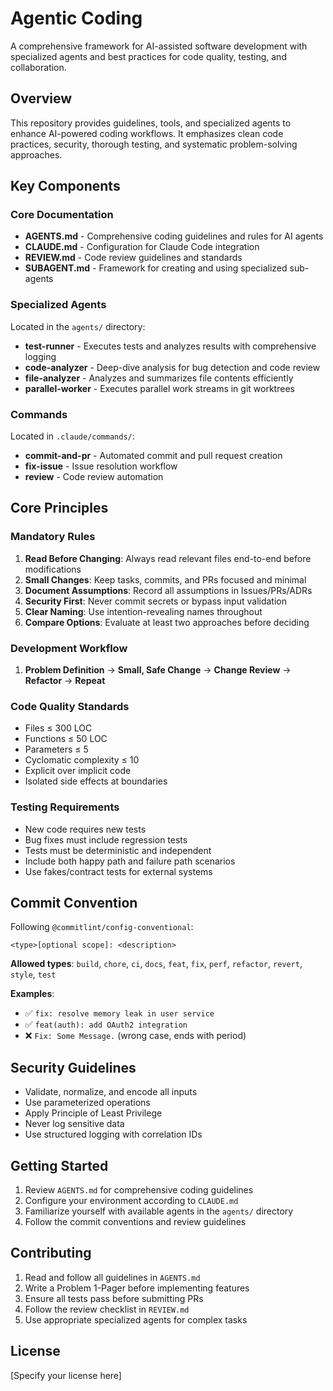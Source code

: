 # Agentic Coding

A comprehensive framework for AI-assisted software development with specialized agents and best practices for code quality, testing, and collaboration.

## Overview

This repository provides guidelines, tools, and specialized agents to enhance AI-powered coding workflows. It emphasizes clean code practices, security, thorough testing, and systematic problem-solving approaches.

## Key Components

### Core Documentation

- **AGENTS.md** - Comprehensive coding guidelines and rules for AI agents
- **CLAUDE.md** - Configuration for Claude Code integration
- **REVIEW.md** - Code review guidelines and standards
- **SUBAGENT.md** - Framework for creating and using specialized sub-agents

### Specialized Agents

Located in the `agents/` directory:

- **test-runner** - Executes tests and analyzes results with comprehensive logging
- **code-analyzer** - Deep-dive analysis for bug detection and code review
- **file-analyzer** - Analyzes and summarizes file contents efficiently
- **parallel-worker** - Executes parallel work streams in git worktrees

### Commands

Located in `.claude/commands/`:

- **commit-and-pr** - Automated commit and pull request creation
- **fix-issue** - Issue resolution workflow
- **review** - Code review automation

## Core Principles

### Mandatory Rules

1. **Read Before Changing**: Always read relevant files end-to-end before modifications
2. **Small Changes**: Keep tasks, commits, and PRs focused and minimal
3. **Document Assumptions**: Record all assumptions in Issues/PRs/ADRs
4. **Security First**: Never commit secrets or bypass input validation
5. **Clear Naming**: Use intention-revealing names throughout
6. **Compare Options**: Evaluate at least two approaches before deciding

### Development Workflow

1. **Problem Definition** → **Small, Safe Change** → **Change Review** → **Refactor** → **Repeat**

### Code Quality Standards

- Files ≤ 300 LOC
- Functions ≤ 50 LOC
- Parameters ≤ 5
- Cyclomatic complexity ≤ 10
- Explicit over implicit code
- Isolated side effects at boundaries

### Testing Requirements

- New code requires new tests
- Bug fixes must include regression tests
- Tests must be deterministic and independent
- Include both happy path and failure path scenarios
- Use fakes/contract tests for external systems

## Commit Convention

Following `@commitlint/config-conventional`:

```
<type>[optional scope]: <description>
```

**Allowed types**: `build`, `chore`, `ci`, `docs`, `feat`, `fix`, `perf`, `refactor`, `revert`, `style`, `test`

**Examples**:
- ✅ `fix: resolve memory leak in user service`
- ✅ `feat(auth): add OAuth2 integration`
- ❌ `Fix: Some Message.` (wrong case, ends with period)

## Security Guidelines

- Validate, normalize, and encode all inputs
- Use parameterized operations
- Apply Principle of Least Privilege
- Never log sensitive data
- Use structured logging with correlation IDs

## Getting Started

1. Review `AGENTS.md` for comprehensive coding guidelines
2. Configure your environment according to `CLAUDE.md`
3. Familiarize yourself with available agents in the `agents/` directory
4. Follow the commit conventions and review guidelines

## Contributing

1. Read and follow all guidelines in `AGENTS.md`
2. Write a Problem 1-Pager before implementing features
3. Ensure all tests pass before submitting PRs
4. Follow the review checklist in `REVIEW.md`
5. Use appropriate specialized agents for complex tasks

## License

[Specify your license here]
